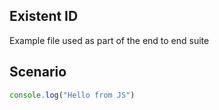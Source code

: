 ## Existent ID

Example file used as part of the end to end suite

## Scenario

```js { id=01HER3GA0RQKJETKK5X5PPRTB4 }
console.log("Hello from JS")
```

